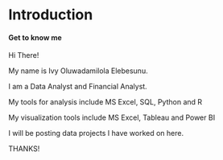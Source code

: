 # Introduction
#### Get to know me
Hi There!

My name is Ivy Oluwadamilola Elebesunu.

I am a Data Analyst and Financial Analyst. 

My tools for analysis include MS Excel, SQL, Python and R

My visualization tools include MS Excel, Tableau and Power BI

I will be posting data projects I have worked on here.

THANKS!

